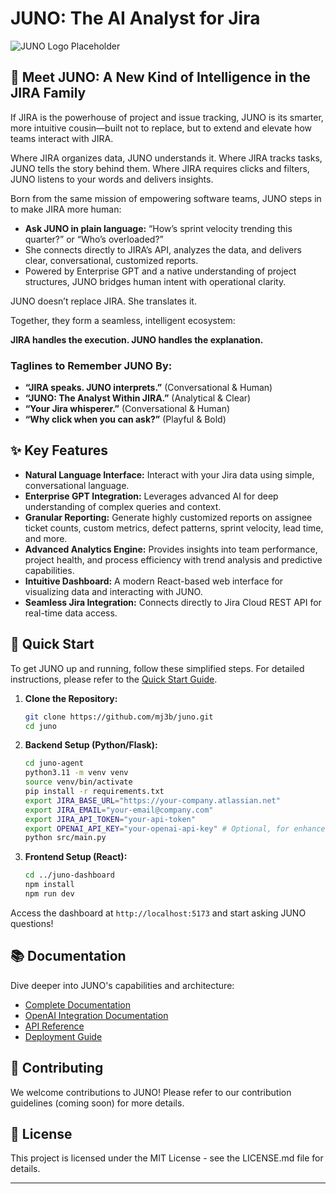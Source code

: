 # JUNO: The AI Analyst for Jira

![JUNO Logo Placeholder](https://via.placeholder.com/150x150?text=JUNO+AI)

## 🔷 Meet JUNO: A New Kind of Intelligence in the JIRA Family

If JIRA is the powerhouse of project and issue tracking, JUNO is its smarter, more intuitive cousin—built not to replace, but to extend and elevate how teams interact with JIRA.

Where JIRA organizes data, JUNO understands it.
Where JIRA tracks tasks, JUNO tells the story behind them.
Where JIRA requires clicks and filters, JUNO listens to your words and delivers insights.

Born from the same mission of empowering software teams, JUNO steps in to make JIRA more human:

*   **Ask JUNO in plain language:** “How’s sprint velocity trending this quarter?” or “Who’s overloaded?”
*   She connects directly to JIRA’s API, analyzes the data, and delivers clear, conversational, customized reports.
*   Powered by Enterprise GPT and a native understanding of project structures, JUNO bridges human intent with operational clarity.

JUNO doesn’t replace JIRA. She translates it.

Together, they form a seamless, intelligent ecosystem:

**JIRA handles the execution. JUNO handles the explanation.**

### Taglines to Remember JUNO By:

*   **“JIRA speaks. JUNO interprets.”** (Conversational & Human)
*   **“JUNO: The Analyst Within JIRA.”** (Analytical & Clear)
*   **“Your Jira whisperer.”** (Conversational & Human)
*   **“Why click when you can ask?”** (Playful & Bold)

## ✨ Key Features

*   **Natural Language Interface:** Interact with your Jira data using simple, conversational language.
*   **Enterprise GPT Integration:** Leverages advanced AI for deep understanding of complex queries and context.
*   **Granular Reporting:** Generate highly customized reports on assignee ticket counts, custom metrics, defect patterns, sprint velocity, lead time, and more.
*   **Advanced Analytics Engine:** Provides insights into team performance, project health, and process efficiency with trend analysis and predictive capabilities.
*   **Intuitive Dashboard:** A modern React-based web interface for visualizing data and interacting with JUNO.
*   **Seamless Jira Integration:** Connects directly to Jira Cloud REST API for real-time data access.

## 🚀 Quick Start

To get JUNO up and running, follow these simplified steps. For detailed instructions, please refer to the [Quick Start Guide](quick_start_guide.md).

1.  **Clone the Repository:**
    ```bash
    git clone https://github.com/mj3b/juno.git
    cd juno
    ```
2.  **Backend Setup (Python/Flask):**
    ```bash
    cd juno-agent
    python3.11 -m venv venv
    source venv/bin/activate
    pip install -r requirements.txt
    export JIRA_BASE_URL="https://your-company.atlassian.net"
    export JIRA_EMAIL="your-email@company.com"
    export JIRA_API_TOKEN="your-api-token"
    export OPENAI_API_KEY="your-openai-api-key" # Optional, for enhanced features
    python src/main.py
    ```
3.  **Frontend Setup (React):**
    ```bash
    cd ../juno-dashboard
    npm install
    npm run dev
    ```

Access the dashboard at `http://localhost:5173` and start asking JUNO questions!

## 📚 Documentation

Dive deeper into JUNO's capabilities and architecture:

*   [Complete Documentation](juno_agent_documentation.md)
*   [OpenAI Integration Documentation](openai_integration_documentation.md)
*   [API Reference](api_reference.md)
*   [Deployment Guide](deployment_guide.md)

## 🤝 Contributing

We welcome contributions to JUNO! Please refer to our contribution guidelines (coming soon) for more details.

## 📄 License

This project is licensed under the MIT License - see the LICENSE.md file for details.

---

